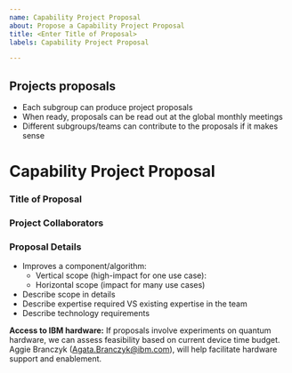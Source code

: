```yaml
---
name: Capability Project Proposal
about: Propose a Capability Project Proposal
title: <Enter Title of Proposal>
labels: Capability Project Proposal

---
```


## Projects proposals
- Each subgroup can produce project proposals
- When ready, proposals can be read out at the global monthly meetings
- Different subgroups/teams can contribute to the proposals if it makes sense

<!-- INSTRUCTIONS - Please fill out the template below to the best of your abilities. -->

# Capability Project Proposal

### Title of Proposal
<!-- ^^ Give your proposal a name to distinguish it --> 

### Project Collaborators
<!-- ^^ Enter the names of those collaborators that are already involved --> 

### Proposal Details

- Improves a component/algorithm:
  - Vertical scope (high-impact for one use case): 
  - Horizontal scope (impact for many use cases)
- Describe scope in details
- Describe expertise required VS existing expertise in the team
- Describe technology requirements

<!-- REMINDER - Please fill out the ^^ above to the best of your abilities. -->

**Access to IBM hardware:**
If proposals involve experiments on quantum hardware, we can assess feasibility based on current device time budget. Aggie Branczyk (Agata.Branczyk@ibm.com), will help facilitate hardware support
and enablement.
